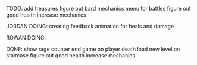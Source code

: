TODO:
add treasures
figure out bard mechanics
menu for battles
figure out good health increase mechanics

JORDAN DOING:
creating feedback animation for heals and damage

ROWAN DOING:

DONE:
show rage counter
end game on player death
load new level on staircase
figure out good health increase mechanics